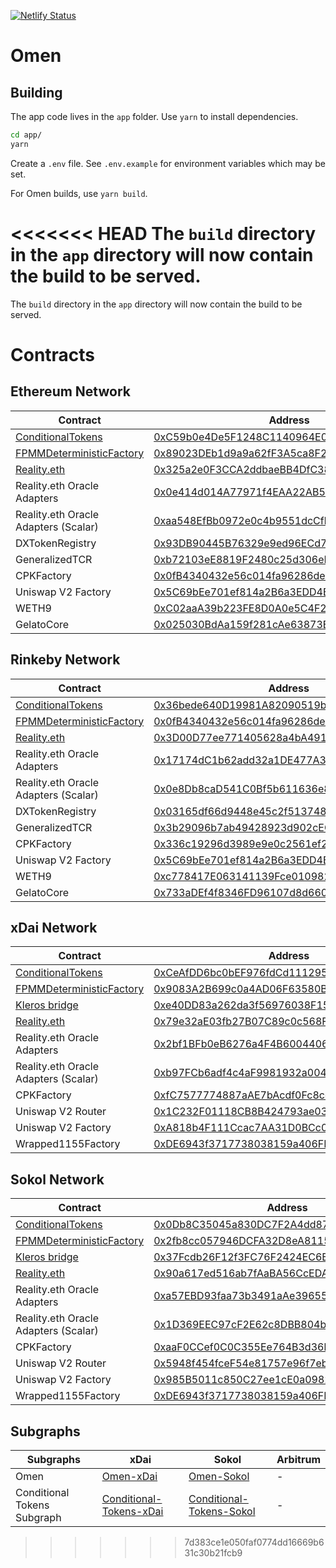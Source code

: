 [![Netlify Status](https://api.netlify.com/api/v1/badges/2da38309-7dbe-43bb-bb2a-ba3186bc3556/deploy-status)](https://app.netlify.com/sites/conditional/deploys)

# Omen

## Building

The app code lives in the `app` folder. Use `yarn` to install dependencies.

```bash
cd app/
yarn
```

Create a `.env` file. See `.env.example` for environment variables which may be set.

For Omen builds, use `yarn build`.

<<<<<<< HEAD
The `build` directory in the `app` directory will now contain the build to be served.
=======
The `build` directory in the `app` directory will now contain the build to be served.


# Contracts

## Ethereum Network

| Contract | Address |
| -------- | -------- |
| [ConditionalTokens](https://github.com/gnosis/conditional-tokens-contracts) | [0xC59b0e4De5F1248C1140964E0fF287B192407E0C](https://etherscan.io/address/0xC59b0e4De5F1248C1140964E0fF287B192407E0C#code)     |
| [FPMMDeterministicFactory](https://github.com/gnosis/conditional-tokens-market-makers) | [0x89023DEb1d9a9a62fF3A5ca8F23Be8d87A576220](https://etherscan.io/address/0x89023DEb1d9a9a62fF3A5ca8F23Be8d87A576220#code) |
| [Reality.eth](https://github.com/realitio/realitio-contracts) | [0x325a2e0F3CCA2ddbaeBB4DfC38Df8D19ca165b47](https://etherscan.io/address/0x325a2e0F3CCA2ddbaeBB4DfC38Df8D19ca165b47#code) |
| Reality.eth Oracle Adapters | [0x0e414d014A77971f4EAA22AB58E6d84D16Ea838E](https://etherscan.io/address/0x0e414d014A77971f4EAA22AB58E6d84D16Ea838E#code) |
| Reality.eth Oracle Adapters (Scalar) | [0xaa548EfBb0972e0c4b9551dcCfb6B787A1B90082](https://etherscan.io/address/0xaa548EfBb0972e0c4b9551dcCfb6B787A1B90082#code) |
| DXTokenRegistry | [0x93DB90445B76329e9ed96ECd74e76D8fbf2590d8](https://etherscan.io/address/0x93db90445b76329e9ed96ecd74e76d8fbf2590d8#code) |
| GeneralizedTCR | [0xb72103eE8819F2480c25d306eEAb7c3382fBA612](https://etherscan.io/address/0xb72103eE8819F2480c25d306eEAb7c3382fBA612#code) |
| CPKFactory | [0x0fB4340432e56c014fa96286de17222822a9281b](https://etherscan.io/address/0x0fB4340432e56c014fa96286de17222822a9281b#code) |
| Uniswap V2 Factory | [0x5C69bEe701ef814a2B6a3EDD4B1652CB9cc5aA6f](https://etherscan.io/address/0x5C69bEe701ef814a2B6a3EDD4B1652CB9cc5aA6f#code) |
| WETH9 | [0xC02aaA39b223FE8D0A0e5C4F27eAD9083C756Cc2](https://etherscan.io/address/0xC02aaA39b223FE8D0A0e5C4F27eAD9083C756Cc2#code) |
| GelatoCore | [0x025030BdAa159f281cAe63873E68313a703725A5](https://etherscan.io/address/0x025030BdAa159f281cAe63873E68313a703725A5#code) |


## Rinkeby Network

| Contract | Address |
| -------- | -------- |
| [ConditionalTokens](https://github.com/gnosis/conditional-tokens-contracts) | [0x36bede640D19981A82090519bC1626249984c908](https://rinkeby.etherscan.io/address/0x36bede640D19981A82090519bC1626249984c908#code)     |
| [FPMMDeterministicFactory](https://github.com/gnosis/conditional-tokens-market-makers) | [0x0fB4340432e56c014fa96286de17222822a9281b](https://rinkeby.etherscan.io/address/0x0fB4340432e56c014fa96286de17222822a9281b#code) |
| [Reality.eth](https://github.com/realitio/realitio-contracts) | [0x3D00D77ee771405628a4bA4913175EcC095538da](https://rinkeby.etherscan.io/address/0x3D00D77ee771405628a4bA4913175EcC095538da#code) |
| Reality.eth Oracle Adapters | [0x17174dC1b62add32a1DE477A357e75b0dcDEed6E](https://rinkeby.etherscan.io/address/0x17174dc1b62add32a1de477a357e75b0dcdeed6e#code) |
| Reality.eth Oracle Adapters (Scalar) | [0x0e8Db8caD541C0Bf5b611636e81fEc0828bc7902](https://rinkeby.etherscan.io/address/0x0e8Db8caD541C0Bf5b611636e81fEc0828bc7902#code) |
| DXTokenRegistry | [0x03165df66d9448e45c2f5137486af3e7e752a352](https://rinkeby.etherscan.io/address/0x03165df66d9448e45c2f5137486af3e7e752a352#code) |
| GeneralizedTCR | [0x3b29096b7ab49428923d902cEC3dFEaa49993234](https://rinkeby.etherscan.io/address/0x3b29096b7ab49428923d902cec3dfeaa49993234#code) |
| CPKFactory | [0x336c19296d3989e9e0c2561ef21c964068657c38](https://rinkeby.etherscan.io/address/0x336c19296d3989e9e0c2561ef21c964068657c38#code) |
| Uniswap V2 Factory | [0x5C69bEe701ef814a2B6a3EDD4B1652CB9cc5aA6f](https://rinkeby.etherscan.io/address/0x5C69bEe701ef814a2B6a3EDD4B1652CB9cc5aA6f#code) |
| WETH9 | [0xc778417E063141139Fce010982780140Aa0cD5Ab](https://rinkeby.etherscan.io/address/0xc778417E063141139Fce010982780140Aa0cD5Ab#code) |
| GelatoCore | [0x733aDEf4f8346FD96107d8d6605eA9ab5645d632](https://rinkeby.etherscan.io/address/0x733aDEf4f8346FD96107d8d6605eA9ab5645d632#code) |


## xDai Network

| Contract | Address |
| -------- | -------- |
| [ConditionalTokens](https://github.com/gnosis/conditional-tokens-contracts) | [0xCeAfDD6bc0bEF976fdCd1112955828E00543c0Ce](https://blockscout.com/poa/xdai/address/0xCeAfDD6bc0bEF976fdCd1112955828E00543c0Ce/read-contract)     |
| [FPMMDeterministicFactory](https://github.com/gnosis/conditional-tokens-market-makers) | [0x9083A2B699c0a4AD06F63580BDE2635d26a3eeF0](https://blockscout.com/poa/xdai/address/0x9083A2B699c0a4AD06F63580BDE2635d26a3eeF0/contracts) |
| [Kleros bridge](https://github.com/kleros/cross-chain-realitio-proxy) | [0xe40DD83a262da3f56976038F1554Fe541Fa75ecd](https://blockscout.com/poa/xdai/address/0xe40DD83a262da3f56976038F1554Fe541Fa75ecd/contracts) |
| [Reality.eth](https://github.com/realitio/realitio-contracts) | [0x79e32aE03fb27B07C89c0c568F80287C01ca2E57](https://blockscout.com/poa/xdai/address/0x79e32aE03fb27B07C89c0c568F80287C01ca2E57/contracts) |
| Reality.eth Oracle Adapters | [0x2bf1BFb0eB6276a4F4B60044068Cb8CdEB89f79B](https://blockscout.com/poa/xdai/address/0x2bf1BFb0eB6276a4F4B60044068Cb8CdEB89f79B/contracts) |
| Reality.eth Oracle Adapters (Scalar) | [0xb97FCb6adf4c4aF9981932a004e6CC47173d0Bfc](https://blockscout.com/poa/xdai/address/0xb97FCb6adf4c4aF9981932a004e6CC47173d0Bfc/contracts) |
| CPKFactory | [0xfC7577774887aAE7bAcdf0Fc8ce041DA0b3200f7](https://blockscout.com/poa/xdai/address/0xfC7577774887aAE7bAcdf0Fc8ce041DA0b3200f7/contracts) |
| Uniswap V2 Router | [0x1C232F01118CB8B424793ae03F870aa7D0ac7f77](https://blockscout.com/poa/xdai/address/0x1C232F01118CB8B424793ae03F870aa7D0ac7f77/contracts) |
| Uniswap V2 Factory | [0xA818b4F111Ccac7AA31D0BCc0806d64F2E0737D7](https://blockscout.com/poa/xdai/address/0xA818b4F111Ccac7AA31D0BCc0806d64F2E0737D7/contracts) |
| Wrapped1155Factory | [0xDE6943f3717738038159a406FF157d4eb3238c1B](https://blockscout.com/poa/xdai/address/0xDE6943f3717738038159a406FF157d4eb3238c1B/contracts) |


## Sokol Network

| Contract | Address |
| -------- | -------- |
| [ConditionalTokens](https://github.com/gnosis/conditional-tokens-contracts) | [0x0Db8C35045a830DC7F2A4dd87ef90e7A9Cd0534f](https://blockscout.com/poa/sokol/address/0x0Db8C35045a830DC7F2A4dd87ef90e7A9Cd0534f/contracts)     |
| [FPMMDeterministicFactory](https://github.com/gnosis/conditional-tokens-market-makers) | [0x2fb8cc057946DCFA32D8eA8115A1Dd630f6efea5](https://blockscout.com/poa/sokol/address/0x2fb8cc057946DCFA32D8eA8115A1Dd630f6efea5/contracts) |
| [Kleros bridge](https://github.com/kleros/cross-chain-realitio-proxy) | [0x37Fcdb26F12f3FC76F2424EC6B94D434a959A0f7](https://blockscout.com/poa/sokol/address/0x37Fcdb26F12f3FC76F2424EC6B94D434a959A0f7/contracts) |
| [Reality.eth](https://github.com/realitio/realitio-contracts) | [0x90a617ed516ab7fAaBA56CcEDA0C5D952f294d03](https://blockscout.com/poa/sokol/address/0x90a617ed516ab7fAaBA56CcEDA0C5D952f294d03/contracts) |
| Reality.eth Oracle Adapters | [0xa57EBD93faa73b3491aAe396557D6ceC24fC6984](https://blockscout.com/poa/sokol/address/0xa57EBD93faa73b3491aAe396557D6ceC24fC6984/contracts) |
| Reality.eth Oracle Adapters (Scalar) | [0x1D369EEC97cF2E62c8DBB804b3998Bf15bcb67dB](https://blockscout.com/poa/sokol/address/0x1D369EEC97cF2E62c8DBB804b3998Bf15bcb67dB/contracts) |
| CPKFactory | [0xaaF0CCef0C0C355Ee764B3d36bcCF257C527269B](https://blockscout.com/poa/sokol/address/0xaaF0CCef0C0C355Ee764B3d36bcCF257C527269B/contracts) |
| Uniswap V2 Router | [0x5948f454fceF54e81757e96f7ebb2b91A064771c](https://blockscout.com/poa/sokol/address/0x5948f454fceF54e81757e96f7ebb2b91A064771c/contracts) |
| Uniswap V2 Factory | [0x985B5011c850C27ee1cE0a0982B8E9c230596960](https://blockscout.com/poa/sokol/address/0x985B5011c850C27ee1cE0a0982B8E9c230596960/contracts) |
| Wrapped1155Factory | [0xDE6943f3717738038159a406FF157d4eb3238c1B](https://blockscout.com/poa/sokol/address/0xDE6943f3717738038159a406FF157d4eb3238c1B/transactions) |


## Subgraphs

| Subgraphs | xDai | Sokol | Arbitrum |
| -------- | -------- | -------- | -------- |
| Omen | [Omen-xDai](https://thegraph.com/explorer/subgraph/protofire/omen-xdai) | [Omen-Sokol](https://thegraph.com/explorer/subgraph/protofire/omen-sokol) | - |
| Conditional Tokens Subgraph | [Conditional-Tokens-xDai](https://thegraph.com/explorer/subgraph/davidalbela/conditional-tokens-xdai) | [Conditional-Tokens-Sokol](https://thegraph.com/explorer/subgraph/davidalbela/conditional-tokens-sokol) | - |
>>>>>>> 7d383ce1e050faf0774dd16669b631c30b21fcb9
